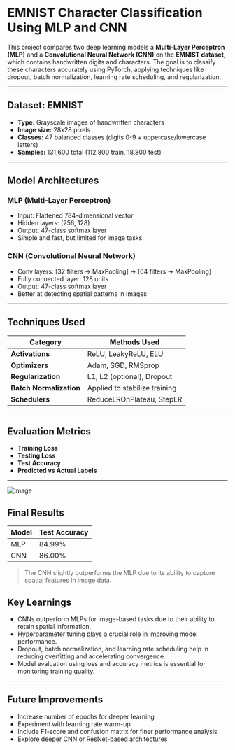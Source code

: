 # EMNIST Character Classification Using MLP and CNN

This project compares two deep learning models a **Multi-Layer Perceptron (MLP)** and a **Convolutional Neural Network (CNN)** on the **EMNIST dataset**, which contains handwritten digits and characters. The goal is to classify these characters accurately using PyTorch, applying techniques like dropout, batch normalization, learning rate scheduling, and regularization.

---

## Dataset: EMNIST

- **Type:** Grayscale images of handwritten characters
- **Image size:** 28x28 pixels
- **Classes:** 47 balanced classes (digits 0-9 + uppercase/lowercase letters)
- **Samples:** 131,600 total (112,800 train, 18,800 test)
  
---

## Model Architectures

### MLP (Multi-Layer Perceptron)
- Input: Flattened 784-dimensional vector
- Hidden layers: (256, 128)
- Output: 47-class softmax layer
- Simple and fast, but limited for image tasks

### CNN (Convolutional Neural Network)
- Conv layers: [32 filters → MaxPooling] → [64 filters → MaxPooling]
- Fully connected layer: 128 units
- Output: 47-class softmax layer
- Better at detecting spatial patterns in images

---

## Techniques Used

| Category            | Methods Used                                   |
|---------------------|------------------------------------------------|
| **Activations**     | ReLU, LeakyReLU, ELU                           |
| **Optimizers**      | Adam, SGD, RMSprop                             |
| **Regularization**  | L1, L2 (optional), Dropout                     |
| **Batch Normalization** | Applied to stabilize training              |
| **Schedulers**      | ReduceLROnPlateau, StepLR                      |

---

## Evaluation Metrics

- **Training Loss**
- **Testing Loss**
- **Test Accuracy**
- **Predicted vs Actual Labels**

---
![image](https://github.com/user-attachments/assets/3269bb5e-b8ed-456d-9d1e-c959f8cbc378)

## Final Results

| Model | Test Accuracy |
|-------|---------------|
| MLP   | 84.99%        |
| CNN   | 86.00%        |

> The CNN slightly outperforms the MLP due to its ability to capture spatial features in image data.

## Key Learnings

- CNNs outperform MLPs for image-based tasks due to their ability to retain spatial information.
- Hyperparameter tuning plays a crucial role in improving model performance.
- Dropout, batch normalization, and learning rate scheduling help in reducing overfitting and accelerating convergence.
- Model evaluation using loss and accuracy metrics is essential for monitoring training quality.

---
## Future Improvements

- Increase number of epochs for deeper learning
- Experiment with learning rate warm-up
- Include F1-score and confusion matrix for finer performance analysis
- Explore deeper CNN or ResNet-based architectures
